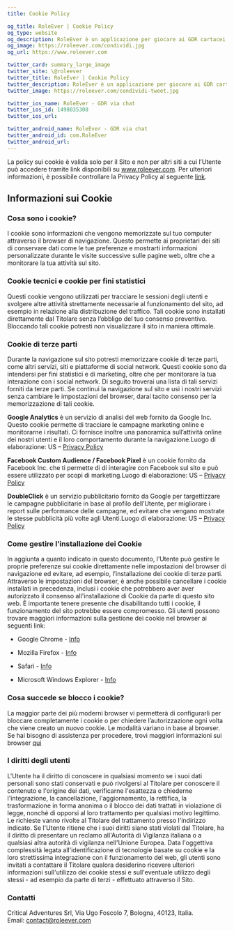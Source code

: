 ```yaml
---
title: Cookie Policy

og_title: RoleEver | Cookie Policy
og_type: website
og_description: RoleEver è un applicazione per giocare ai GDR cartacei via chat dal tuo smartphone. Tutti i strumenti necessari sono disponibili per te, dalla chat di gioco, schede personaggio, tiri di dado, integrazioni di Dungeons&Dragons 5e, sistemi personalizzati e molto altro. RoleEver è disponibile su iOS e Android!
og_image: https://roleever.com/condividi.jpg
og_url: https://www.roleever.com

twitter_card: summary_large_image
twitter_site: \@roleever
twitter_title: RoleEver | Cookie Policy
twitter_description: RoleEver è un applicazione per giocare ai GDR cartacei via chat dal tuo smartphone. Tutti i strumenti necessari sono disponibili per te, dalla chat di gioco, schede personaggio, tiri di dado, integrazioni di Dungeons&Dragons 5e, sistemi personalizzati e molto altro. RoleEver è disponibile su iOS e Android!
twitter_image: https://roleever.com/condividi-tweet.jpg

twitter_ios_name: RoleEver - GDR via chat
twitter_ios_id: 1498035308
twitter_ios_url:

twitter_android_name: RoleEver - GDR via chat
twitter_android_id: com.RoleEver
twitter_android_url:
---
```


La policy sui cookie è valida solo per il Sito e non per altri siti a cui l’Utente può accedere tramite link disponibili su www.roleever.com. Per ulteriori informazioni, è possibile controllare la Privacy Policy al seguente [link](https://www.iubenda.com/privacy-policy/17399824/cookie-policy).

## Informazioni sui Cookie

### Cosa sono i cookie?

I cookie sono informazioni che vengono memorizzate sul tuo computer attraverso il browser di navigazione. Questo permette ai proprietari dei siti di conservare dati come le tue preferenze e mostrarti informazioni personalizzate durante le visite successive sulle pagine web, oltre che a monitorare la tua attività sul sito.

### Cookie tecnici e cookie per fini statistici

Questi cookie vengono utilizzati per tracciare le sessioni degli utenti e svolgere altre attività strettamente necessarie al funzionamento del sito, ad esempio in relazione alla distribuzione del traffico. Tali cookie sono installati direttamente dal Titolare senza l’obbligo del tuo consenso preventivo. Bloccando tali cookie potresti non visualizzare il sito in maniera ottimale.

### Cookie di terze parti

Durante la navigazione sul sito potresti memorizzare cookie di terze parti, come altri servizi, siti e piattaforme di social network. Questi cookie sono da intendersi per fini statistici e di marketing, oltre che per monitorare la tua interazione con i social network. Di seguito troverai una lista di tali servizi forniti da terze parti. Se continui la navigazione sul sito e usi i nostri servizi senza cambiare le impostazioni del browser, darai tacito consenso per la memorizzazione di tali cookie.

**Google Analytics** è un servizio di analisi del web fornito da Google Inc. Questo cookie permette di tracciare le campagne marketing online e monitorarne i risultati. Ci fornisce inoltre una panoramica sull’attività online dei nostri utenti e il loro comportamento durante la navigazione.Luogo di elaborazione: US – [Privacy Policy](http://www.google.com/intl/en/policies/privacy/)

**Facebook Custom Audience / Facebook Pixel** è un cookie fornito da Facebook Inc. che ti permette di di interagire con Facebook sul sito e può essere utilizzato per scopi di marketing.Luogo di elaborazione: US – [Privacy Policy](https://www.facebook.com/privacy/explanation)

**DoubleClick** è un servizio pubblicitario fornito da Google per targettizzare le campagne pubblicitarie in base al profilo dell’Utente, per migliorare i report sulle performance delle campagne, ed evitare che vengano mostrate le stesse pubblicità più volte agli Utenti.Luogo di elaborazione: US – [Privacy Policy](http://www.google.com/intl/en/policies/privacy/)

### Come gestire l’installazione dei Cookie

In aggiunta a quanto indicato in questo documento, l’Utente può gestire le proprie preferenze sui cookie direttamente nelle impostazioni del browser di navigazione ed evitare, ad esempio, l’installazione dei cookie di terze parti. Attraverso le impostazioni del browser, è anche possibile cancellare i cookie installati in precedenza, inclusi i cookie che potrebbero aver aver autorizzato il consenso all'installazione di Cookie da parte di questo sito web. È importante tenere presente che disabilitando tutti i cookie, il funzionamento del sito potrebbe essere compromesso. Gli utenti possono trovare maggiori informazioni sulla gestione dei cookie nel browser ai seguenti link:

- Google Chrome - [Info](https://support.google.com/chrome/answer/95647?hl=en&p=cpn_cookies)

- Mozilla Firefox - [Info](https://support.mozilla.org/en-US/kb/enable-and-disable-cookies-website-preferences)

- Safari - [Info](https://support.apple.com/en-us/HT201265)

- Microsoft Windows Explorer - [Info](http://windows.microsoft.com/en-us/windows-vista/block-or-allow-cooki%3Ees)

### Cosa succede se blocco i cookie?

La maggior parte dei più moderni browser vi permetterà di configurarli per bloccare completamente i cookie o per chiedere l’autorizzazione ogni volta che viene creato un nuovo cookie. Le modalità variano in base al browser. Se hai bisogno di assistenza per procedere, trovi maggiori informazioni sui browser [qui](http://www.allaboutcookies.org/manage-cookies/index.html)

### I diritti degli utenti

L'Utente ha il diritto di conoscere in qualsiasi momento se i suoi dati personali sono stati conservati e può rivolgersi al Titolare per conoscere il contenuto e l'origine dei dati, verificarne l'esattezza o chiederne l'integrazione, la cancellazione, l'aggiornamento, la rettifica, la trasformazione in forma anonima o il blocco dei dati trattati in violazione di legge, nonché di opporsi al loro trattamento per qualsiasi motivo legittimo. Le richieste vanno rivolte al Titolare del trattamento presso l'indirizzo indicato. Se l'Utente ritiene che i suoi diritti siano stati violati dal Titolare, ha il diritto di presentare un reclamo all'Autorità di Vigilanza italiana o a qualsiasi altra autorità di vigilanza nell'Unione Europea. Data l'oggettiva complessità legata all'identificazione di tecnologie basate su cookie e la loro strettissima integrazione con il funzionamento del web, gli utenti sono invitati a contattare il Titolare qualora desiderino ricevere ulteriori informazioni sull'utilizzo dei cookie stessi e sull'eventuale utilizzo degli stessi - ad esempio da parte di terzi - effettuato attraverso il Sito.

### Contatti

Critical Adventures Srl, Via Ugo Foscolo 7, Bologna, 40123, Italia. Email: [contact@roleever.com](mailto:contact@roleever.com)
